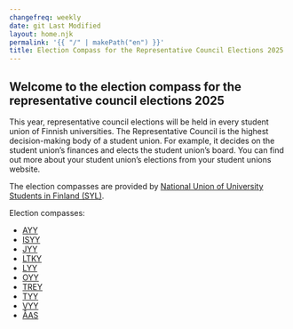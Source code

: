```yaml
---
changefreq: weekly
date: git Last Modified
layout: home.njk
permalink: '{{ "/" | makePath("en") }}'
title: Election Compass for the Representative Council Elections 2025
---
```


## Welcome to the election compass for the representative council elections 2025

This year, representative council elections will be held in every student union
of Finnish universities. The Representative Council is the highest
decision-making body of a student union. For example, it decides on the student
union’s finances and elects the student union’s board. You can find out more
about your student union’s elections from your student unions website.

The election compasses are provided by
[National Union of University Students in Finland (SYL)](https://syl.fi/en/).

Election compasses:

- [AYY](/en/ayy/)
- [ISYY](/en/isyy/)
- [JYY](https://jyy-vaa-2025-frontend.onrender.com/)
- [LTKY](/en/ltky/)
- [LYY](/en/lyy/)
- [OYY](/en/oyy/)
- [TREY](/en/trey/)
- [TYY](/en/tyy/)
- [VYY](https://vyy-vaa-2025-frontend.onrender.com/)
- [ÅAS](/en/aas/)
